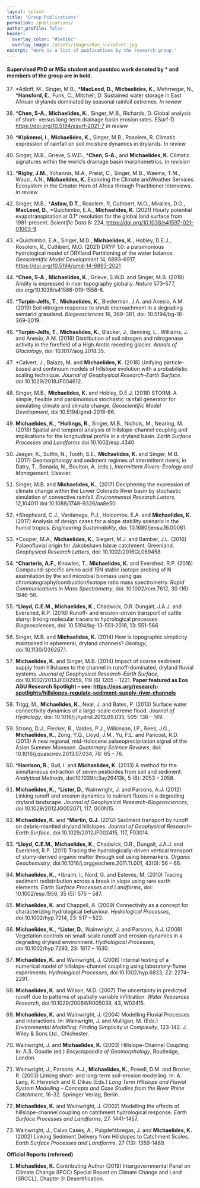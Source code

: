 ```yaml
---
layout: splash
title: "Group Publications"
permalink: /publications/
author_profile: false
header:
  overlay_color: "#5e616c"
  overlay_image: /assets/images/Kos_succulent.jpg
excerpt: "Here is a list of publications by the research group."
---
```


#### Supervised PhD or MSc student and postdoc work denoted by * and members of the group are in bold. 


37)	*Adloff, M., Singer, M.B., ***MacLeod, D.,** **Michaelides, K.**, Mehrnegar, N., ***Hansford, E.**, Funk, C., Mitchell, D.  Sustained water storage in East African drylands dominated by seasonal rainfall extremes. _In review_

36)	***Chen, S-A.**, **Michaelides, K.**, Singer, M.B., Richards, D. Global analysis of short- versus long-term drainage basin erosion rates. ESurf-D https://doi.org/10.5194/esurf-2021-7 _In review_

35)	***Kipkemoi, I.**, **Michaelides, K.**, Singer, M.B., Rosolem, R. Climatic expression of rainfall on soil moisture dynamics in drylands. _In review_

34)	Singer, M.B., Grieve, S.W.D., ***Chen, S-A.**, and **Michaelides, K.** Climatic signatures within the world’s drainage basin morphometrics. _In revision_

33) ***Rigby, J.M.**, Yohannis, M.A., Preist, C., Singer, M.B., Waema, T.M., Wausi, A.N., **Michaelides, K.** Exploring the Climate andWeather Services Ecosystem in the Greater Horn of Africa through Practitioner Interviews. _In review_

32) Singer, M.B., ***Asfaw, D.T.**, Rosolem, R, Cuthbert, M.O., Miralles, D.G., **MacLeod, D.**, *Quichimbo, E.A., **Michaelides, K.** (2021) Hourly potential evapotranspiration at 0.1° resolution for the global land surface from 1981-present. _Scientific Data_ 8: 224, https://doi.org/10.1038/s41597-021-01003-9  

31) *Quichimbo, E.A., Singer, M.D., **Michaelides, K.**, Hobley, D.E.J., Rosolem, R., Cuthbert, M.O. (2021) DRYP 1.0: a parsimonious hydrological model of DRYland Partitioning of the water balance. _Geoscientific Model Development_ 14, 6893–6917, https://doi.org/10.5194/gmd-14-6893-2021

30)	***Chen, S-A.**, **Michaelides, K.**, Grieve, S.W.D. and Singer, M.B. (2019) Aridity is expressed in river topography globally. _Nature_ 573–577, doi.org/10.1038/s41586-019-1558-8. 

29)	***Turpin-Jelfs, T.**, **Michaelides, K.**, Biederman, J.A. and Anesio, A.M. (2019) Soil nitrogen response to shrub encroachment in a degrading semiarid grassland. _Biogeosciences_ 16, 369–381, doi: 10.5194/bg-16-369-2019. 

28)	***Turpin-Jelfs, T.**, **Michaelides, K.**, Blacker, J., Benning, L., Williams, J. and Anesio, A.M. (2019) Distribution of soil nitrogen and nitrogenase activity in the forefield of a High Arctic receding glacier. _Annals of Glaciology_, doi: 10.1017/aog.2018.35. 

27)	*Calvert, J., Balazs, M. and **Michaelides, K.** (2018) Unifying particle-based and continuum models of hillslope evolution with a probabilistic scaling technique. _Journal of Geophysical Research–Earth Surface_. doi:10.1029/2018JF004612.

26)	Singer, M.B., **Michaelides, K.** and Hobley, D.E.J. (2018) STORM: A simple, flexible and parsimonious stochastic rainfall generator for simulating climate and climate change. _Geoscientific Model Development_, doi:10.5194/gmd-2018-86.

25)	**Michaelides, K.**, ***Hollings, R.**, Singer, M.B., Nichols, M., Nearing, M. (2018) Spatial and temporal analysis of hillslope-channel coupling and implications for the longitudinal profile in a dryland basin. _Earth Surface Processes and Landforms_ doi:10.1002/esp.4340 

24)	Jaeger, K., Sutfin, N., Tooth, S.E., **Michaelides, K.** and Singer, M.B. (2017) Geomorphology and sediment regimes of intermittent rivers; in Datry, T., Bonada, N., Boulton, A. (eds.), _Intermittent Rivers: Ecology and Management_, Elsevier.

23)	Singer, M.B. and **Michaelides, K.**, (2017) Deciphering the expression of climate change within the Lower Colorado River basin by stochastic simulation of convective rainfall. _Environmental Research Letters_, 12,104011 doi:10.1088/1748-9326/aa8e50.  

22)	*Shepheard, C.J., Vardanega, P.J., Holcombe, E.A. and **Michaelides, K.** (2017) Analysis of design cases for a slope stability scenario in the humid tropics. _Engineering Sustainability_, doi: 10.1680/jensu.16.00081. 

21)	*Cooper, M.A., **Michaelides, K.**, Siegert, M.J. and Bamber, J.L. (2016) Palaeofluvial origin for Jakobshavn Isbræ catchment, Greenland. _Geophysical Research Letters_, doi: 10.1002/2016GL069458. 

20)	***Charteris, A.F.**, Knowles, T., **Michaelides, K.** and Evershed, R.P. (2016) Compound-specific amino acid 15N stable isotope probing of N assimilation by the soil microbial biomass using gas chromatography/combustion/isotope ratio mass spectrometry. _Rapid Communications in Mass Spectrometry_, doi: 10.1002/rcm.7612, 30 (16): 1846-56.

19)	***Lloyd, C.E.M.**, **Michaelides, K.**, Chadwick, D.R. Dungait, J.A.J. and Evershed, R.P. (2016) Runoff- and erosion-driven transport of cattle slurry: linking molecular tracers to hydrological processes. _Biogeosciences_, doi: 10.5194/bg-13-551-2016, 13: 551-566.

18)	Singer, M.B. and **Michaelides, K.** (2014) How is topographic simplicity maintained in ephemeral, dryland channels? _Geology_, doi:10.1130/G36267.1.

17)	**Michaelides, K.** and Singer, M.B. (2014) Impact of coarse sediment supply from hillslopes to the channel in runoff-dominated, dryland fluvial systems. _Journal of Geophysical Research–Earth Surface_, doi:10.1002/2013JF002959, 119 (6) 1205 – 1221. 
**Paper featured as Eos AGU Research Spotlight – see: 
https://eos.org/research-spotlights/hillslopes-regulate-sediment-supply-river-channels**

16)	Trigg, M., **Michaelides, K.**, Neal, J. and Bates, P. (2013) Surface water connectivity dynamics of a large-scale extreme flood. _Journal of Hydrology_, doi: 10.1016/j.jhydrol.2013.09.035, 505: 138 – 149.

15)	Strong, D.J., Flecker, R., Valdes, P.J., Wilkinson, I.P., Rees, J.G., **Michaelides, K.**, Zong, Y.Q., Lloyd, J.M., Yu, F.L. and Pancost, R.D. (2013) A new regional, mid-Holocene palaeoprecipitation signal of the Asian Summer Monsoon. _Quaternary Science Reviews_, doi: 10.1016/j.quascirev.2013.07.034, 78: 65 – 76. 

14)	***Harrison, R.**, Bull, I. and **Michaelides, K.** (2013) A method for the simultaneous extraction of seven pesticides from soil and sediment. _Analytical Methods_, doi:10.1039/c3ay26413k, 5 (8): 2053 – 2058.

13)	**Michaelides, K.**, ***Lister, D.**, Wainwright, J. and Parsons, A.J. (2012) Linking runoff and erosion dynamics to nutrient fluxes in a degrading dryland landscape. _Journal of Geophysical Research-Biogeosciences_, doi:10.1029/2012JG002071, 117, G00N15.

12)	**Michaelides, K.** and ***Martin, G.J.** (2012) Sediment transport by runoff on debris-mantled dryland hillslopes. _Journal of Geophysical Research-Earth Surface_, doi:10.1029/2012JF002415, 117, F03014. 

11)	***Lloyd, C.E.M.**, **Michaelides, K.**, Chadwick, D.R., Dungait, J.A.J. and Evershed, R.P. (2011) Tracing the hydrologically-driven vertical transport of slurry-derived organic matter through soil using biomarkers. _Organic Geochemistry_, doi:10.1016/j.orggeochem.2011.11.001, 43(0): 56 – 66. 

10)	**Michaelides, K.**, *Ibraim, I., Nord, G. and Esteves, M. (2010) Tracing sediment redistribution across a break in slope using rare earth elements. _Earth Surface Processes and Landforms_, doi: 10.1002/esp.1956, 35 (5): 575 – 587. 

9)	**Michaelides, K.** and Chappell, A. (2009) Connectivity as a concept for characterizing hydrological behaviour. _Hydrological Processes_, doi:10.1002/hyp.7214, 23: 517 – 522.

8)	**Michaelides, K.**, ***Lister, D.**, Wainwright, J. and Parsons, A.J. (2009) Vegetation controls on small-scale runoff and erosion dynamics in a degrading dryland environment. _Hydrological Processes_, doi:10.1002/hyp.7293, 23: 1617 – 1630. 

7)	**Michaelides, K.** and Wainwright, J. (2008) Internal testing of a numerical model of hillslope-channel coupling using laboratory-flume experiments. _Hydrological Processes_, doi:10.1002/hyp.6823, 22: 2274–2291. 

6)	**Michaelides, K.** and Wilson, M.D. (2007) The uncertainty in predicted runoff due to patterns of spatially variable infiltration. _Water Resources Research_, doi:10.1029/2006WR005039, 43, W02415.

5)	**Michaelides, K.** and Wainwright, J. (2004) Modelling Fluvial Processes and Interactions. In: Wainwright, J. and Mulligan, M. (Eds.) _Environmental Modelling: Finding Simplicity in Complexity_, 123-142. J. Wiley & Sons Ltd., Chichester. 

4)	Wainwright, J. and **Michaelides, K.** (2003) Hillslope-Channel Coupling. In: A.S. Goudie (ed.) _Encyclopaedia of Geomorphology_, Routledge, London.

3)	Wainwright, J., Parsons, A.J., **Michaelides, K.**, Powell, D.M. and Brazier, R. (2003) Linking short- and long-term soil-erosion modelling. In: A. Lang, K. Hennrich and R. Dikau (Eds.) _Long Term Hillslope and Fluvial System Modelling – Concepts and Case Studies from the River Rhine Catchment_, 16-32. Springer Verlag, Berlin.
	
2)	**Michaelides, K.** and Wainwright, J. (2002) Modelling the effects of hillslope-channel coupling on catchment hydrological response. _Earth Surface Processes and Landforms_, 27: 1441-1457.

1)	Wainwright, J., Calvo Cases, A., Puigdefábregas, J. and **Michaelides, K.** (2002) Linking Sediment Delivery from Hillslopes to Catchment Scales. _Earth Surface Processes and Landforms_, 27 (13): 1359-1489. 


**Official Reports (refereed)**

1)	**Michaelides, K.** Contributing Author (2019) Intergovernmental Panel on Climate Change (IPCC) Special Report on Climate Change and Land (SRCCL), Chapter 3: Desertification.
 






